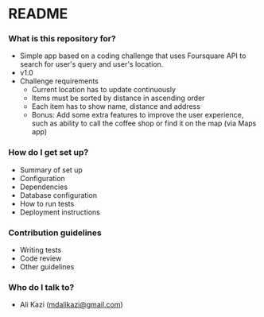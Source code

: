 # README #

### What is this repository for? ###

* Simple app based on a coding challenge that uses Foursquare API to search for user's query and user's location.
* v1.0
* Challenge requirements
     * Current location has to update continuously
     * Items must be sorted by distance in ascending order
     * Each item has to show name, distance and address
     * Bonus: Add some extra features to improve the user experience, such as ability to call the coffee shop or find it on the map (via Maps app)

### How do I get set up? ###

* Summary of set up
* Configuration
* Dependencies
* Database configuration
* How to run tests
* Deployment instructions

### Contribution guidelines ###

* Writing tests
* Code review
* Other guidelines

### Who do I talk to? ###

* Ali Kazi (mdalikazi@gmail.com)